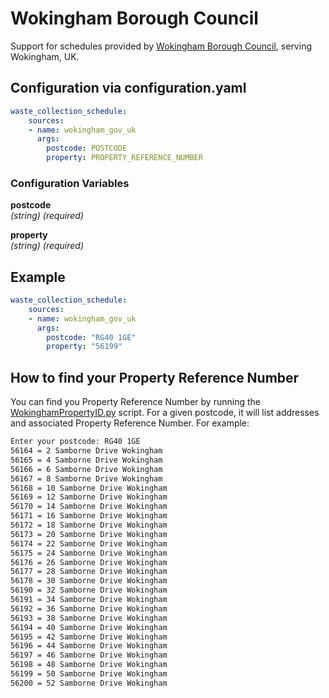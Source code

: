 # Wokingham Borough Council

Support for schedules provided by [Wokingham Borough Council](https://www.wokingham.gov.uk/rubbish-and-recycling/find-your-bin-collection-day"), serving Wokingham, UK.

## Configuration via configuration.yaml

```yaml
waste_collection_schedule:
    sources:
    - name: wokingham_gov_uk
      args:
        postcode: POSTCODE
        property: PROPERTY_REFERENCE_NUMBER
```

### Configuration Variables
**postcode**  
*(string) (required)*

**property**  
*(string) (required)*

## Example

```yaml
waste_collection_schedule:
    sources:
    - name: wokingham_gov_uk
      args:
        postcode: "RG40 1GE"
        property: "56199"
```

## How to find your Property Reference Number
You can find you Property Reference Number by running the [WokinghamPropertyID.py](/custom_components/waste_collection_schedule/waste_collection_schedule/service/WokinghamPropertyID.py) script. For a given postcode, it will list addresses and associated Property Reference Number. For example:

```bash
Enter your postcode: RG40 1GE
56164 = 2 Samborne Drive Wokingham
56165 = 4 Samborne Drive Wokingham
56166 = 6 Samborne Drive Wokingham
56167 = 8 Samborne Drive Wokingham
56168 = 10 Samborne Drive Wokingham
56169 = 12 Samborne Drive Wokingham
56170 = 14 Samborne Drive Wokingham
56171 = 16 Samborne Drive Wokingham
56172 = 18 Samborne Drive Wokingham
56173 = 20 Samborne Drive Wokingham
56174 = 22 Samborne Drive Wokingham
56175 = 24 Samborne Drive Wokingham
56176 = 26 Samborne Drive Wokingham
56177 = 28 Samborne Drive Wokingham
56178 = 30 Samborne Drive Wokingham
56190 = 32 Samborne Drive Wokingham
56191 = 34 Samborne Drive Wokingham
56192 = 36 Samborne Drive Wokingham
56193 = 38 Samborne Drive Wokingham
56194 = 40 Samborne Drive Wokingham
56195 = 42 Samborne Drive Wokingham
56196 = 44 Samborne Drive Wokingham
56197 = 46 Samborne Drive Wokingham
56198 = 48 Samborne Drive Wokingham
56199 = 50 Samborne Drive Wokingham
56200 = 52 Samborne Drive Wokingham
```

